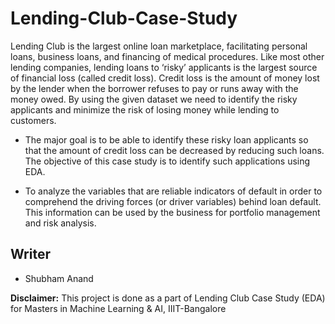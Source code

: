 # Lending-Club-Case-Study
Lending Club is the largest online loan marketplace, facilitating personal loans, business loans, and financing of medical procedures. Like most other lending companies, lending loans to ‘risky’ applicants is the largest source of financial loss (called credit loss). Credit loss is the amount of money lost by the lender when the borrower refuses to pay or runs away with the money owed. By using the given dataset we need to identify the risky applicants and minimize the risk of losing money while lending to customers.

- The major goal is to be able to identify these risky loan applicants so that the amount of credit loss can be decreased by reducing such loans. The objective of this case study is to identify such applications using EDA.

- To analyze the variables that are reliable indicators of default in order to comprehend the driving forces (or driver variables) behind loan default. This information can be used by the business for portfolio management and risk analysis.

## Writer
- Shubham Anand

**Disclaimer:** This project is done as a part of Lending Club Case Study (EDA) for Masters in Machine Learning & AI, IIIT-Bangalore
